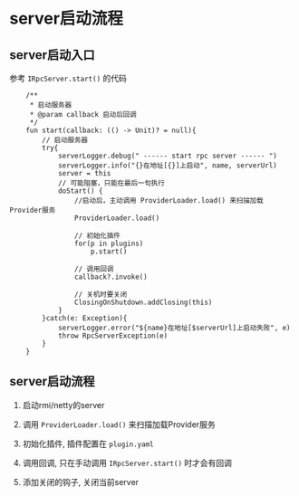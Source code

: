 # server启动流程

## server启动入口

参考 `IRpcServer.start()` 的代码

```
    /**
     * 启动服务器
     * @param callback 启动后回调
     */
    fun start(callback: (() -> Unit)? = null){
        // 启动服务器
        try{
            serverLogger.debug(" ------ start rpc server ------ ")
            serverLogger.info("{}在地址[{}]上启动", name, serverUrl)
            server = this
            // 可能阻塞，只能在最后一句执行
            doStart() {
                //启动后，主动调用 ProviderLoader.load() 来扫描加载Provider服务
                ProviderLoader.load()

                // 初始化插件
                for(p in plugins)
                    p.start()

                // 调用回调
                callback?.invoke()

                // 关机时要关闭
                ClosingOnShutdown.addClosing(this)
            }
        }catch(e: Exception){
            serverLogger.error("${name}在地址[$serverUrl]上启动失败", e)
            throw RpcServerException(e)
        }
    }
```

## server启动流程

1. 启动rmi/netty的server

2. 调用 `ProviderLoader.load()` 来扫描加载Provider服务

3. 初始化插件, 插件配置在 `plugin.yaml`

4. 调用回调, 只在手动调用 `IRpcServer.start()` 时才会有回调

5. 添加关闭的钩子, 关闭当前server